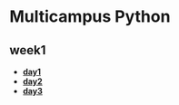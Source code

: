 # Multicampus Python
## week1
+ [**day1**](https://github.com/puppy9207/multicampus/tree/master/week1/day1)
+ [**day2**](https://github.com/puppy9207/multicampus/tree/master/week1/day2)
+ [**day3**](https://github.com/puppy9207/multicampus/tree/master/week1/day3)
